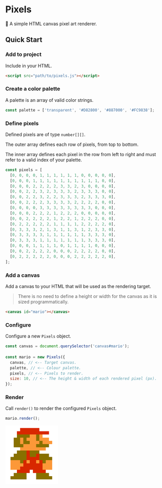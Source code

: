# Pixels

:space_invader: A simple HTML canvas pixel art renderer.

## Quick Start

### Add to project

Include in your HTML.

```html
<script src="path/to/pixels.js"></script>
```

### Create a color palette

A palette is an array of valid color strings.

```js
const palette = ['transparent', '#D82800', '#887000', '#FC9838'];
```

### Define pixels

Defined pixels are of type `number[][]`.

The outer array defines each row of pixels, from top to bottom.

The inner array defines each pixel in the row from left to right and must refer to a valid index of your palette.

```js
const pixels = [
  [0, 0, 0, 0, 1, 1, 1, 1, 1, 1, 0, 0, 0, 0, 0],
  [0, 0, 0, 1, 1, 1, 1, 1, 1, 1, 1, 1, 1, 0, 0],
  [0, 0, 0, 2, 2, 2, 2, 3, 3, 2, 3, 0, 0, 0, 0],
  [0, 0, 2, 2, 3, 2, 3, 3, 3, 2, 3, 3, 3, 0, 0],
  [0, 0, 2, 2, 3, 2, 2, 3, 3, 3, 2, 3, 3, 3, 0],
  [0, 0, 2, 2, 2, 3, 3, 3, 3, 2, 2, 2, 2, 0, 0],
  [0, 0, 0, 0, 3, 3, 3, 3, 3, 3, 3, 3, 0, 0, 0],
  [0, 0, 0, 2, 2, 2, 1, 2, 2, 2, 0, 0, 0, 0, 0],
  [0, 0, 2, 2, 2, 2, 1, 2, 2, 1, 2, 2, 2, 0, 0],
  [0, 2, 2, 2, 2, 2, 1, 1, 1, 1, 2, 2, 2, 2, 0],
  [0, 3, 3, 3, 2, 1, 3, 1, 1, 3, 1, 2, 3, 3, 0],
  [0, 3, 3, 3, 3, 1, 1, 1, 1, 1, 1, 3, 3, 3, 0],
  [0, 3, 3, 3, 1, 1, 1, 1, 1, 1, 1, 3, 3, 3, 0],
  [0, 0, 0, 1, 1, 1, 1, 0, 1, 1, 1, 1, 0, 0, 0],
  [0, 0, 2, 2, 2, 2, 0, 0, 0, 2, 2, 2, 2, 0, 0],
  [0, 2, 2, 2, 2, 2, 0, 0, 0, 2, 2, 2, 2, 2, 0],
];
```

### Add a canvas

Add a canvas to your HTML that will be used as the rendering target.

> There is no need to define a height or width for the canvas as it is sized programmatically.

```html
<canvas id="mario"></canvas>
```

### Configure

Configure a new `Pixels` object.

```js
const canvas = document.querySelector('canvas#mario');

const mario = new Pixels({
  canvas, // <-- Target canvas.
  palette, // <-- Colour palette.
  pixels, // <-- Pixels to render.
  size: 10, // <-- The height & width of each rendered pixel (px).
});
```

### Render

Call `render()` to render the configured `Pixels` object.

```js
mario.render();
```

![Mario](/images/mario.PNG)
